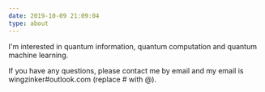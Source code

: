 ```yaml
---
date: 2019-10-09 21:09:04
type: about
---
```


I'm interested in quantum information, quantum computation and quantum machine learning.

If you have any questions, please contact me by email and my email is wingzinker#outlook.com (replace # with @).